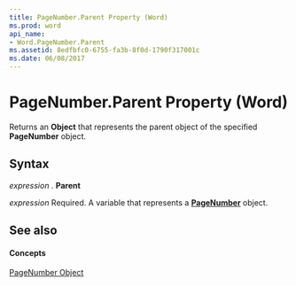 ```yaml
---
title: PageNumber.Parent Property (Word)
ms.prod: word
api_name:
- Word.PageNumber.Parent
ms.assetid: 8edfbfc0-6755-fa3b-8f0d-1790f317001c
ms.date: 06/08/2017
---
```



# PageNumber.Parent Property (Word)

Returns an  **Object** that represents the parent object of the specified **PageNumber** object.


## Syntax

 _expression_ . **Parent**

 _expression_ Required. A variable that represents a **[PageNumber](pagenumber-object-word.md)** object.


## See also


#### Concepts


[PageNumber Object](pagenumber-object-word.md)

